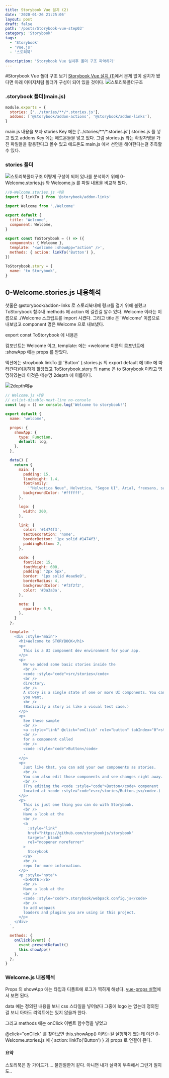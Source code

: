 ```yaml
---
title: Storybook Vue 설치 (2)
date: '2020-01-26 21:25:06'
layout: post
draft: false
path: '/posts/Storybook-vue-step03'
category: 'Storybook'
tags:
  - 'Storybook'
  - 'Vue.js'
  - '스토리북'

description: 'Storybook Vue 설치후 폴더 구조 파악하기'
---
```


#Storybook Vue 폴더 구조 보기
[Storybook Vue 설치 (1)](/posts/Storybook-vue-step02)에서 문제 없이 설치가 됐다면 아래 이미지처럼 폴더가 구성이 되어 있을 것이다.
![스토리북폴더구조](./storybook_structure_01.png)

### .storybook 폴더(main.js)

```javascript
module.exports = {
  stories: ['../stories/**/*.stories.js'],
  addons: ['@storybook/addon-actions', '@storybook/addon-links'],
}
```

main.js 내용을 보자 stories Key 에는 ['../stories/**/*.stories.js'] stories.js 를 넣고 있고 addons Key 에는 에드온들을 넣고 있다.
그럼 stories.js 라는 확장자명을 가진 파일들을 활용한다고 볼수 있고 에드온도 main.js 에서 선언을 해야한다는걸 추측할수 있다.

### stories 폴더

![스토리북폴더구조](./storybook_structure_02.png)
어떻게 구성이 되어 있나를 분석하기 위해 0-Welcome.stories.js 와 Welcome.js 를 파일 내용을 비교해 봤다.

```javascript
//0-Welcome.stories.js 내용
import { linkTo } from '@storybook/addon-links'

import Welcome from './Welcome'

export default {
  title: 'Welcome',
  component: Welcome,
}

export const ToStorybook = () => ({
  components: { Welcome },
  template: '<welcome :showApp="action" />',
  methods: { action: linkTo('Button') },
})

ToStorybook.story = {
  name: 'to Storybook',
}
```

## 0-Welcome.stories.js 내용해석

첫줄은 @storybook/addon-links 로 스토리북내에 링크를 걸기 위해 불렀고 ToStorybook 함수내 methods 에 action 에 걸린걸 알수 있다.
Welcome 이라는 이름으로 ./Welcome 스크립트를 import 시켰다.
그리고 title 은 'Welcome' 이름으로 내보냈고 component 명은 Welcome 으로 내보냈다.

export const ToStorybook 에 내용은

컴포넌트는 Welcome 이고, template: 에는 <welcome 이름의 콤포넌트에 :showApp 에는 props 를 받았다.

액션에는 stroybook linkTo 를 'Button' (.stories.js 의 export default 에 title 에 따라간다)이동하게 할당했고 ToStorybook.story 의 name 은 to Storybook 이라고 명명하였는데 이것은 메뉴명 2depth 에 이름이다.

![2depth메뉴](./storybook_2depth.png)

```javascript
// Welcome.js 내용
// eslint-disable-next-line no-console
const log = () => console.log('Welcome to storybook!')

export default {
  name: 'welcome',

  props: {
    showApp: {
      type: Function,
      default: log,
    },
  },

  data() {
    return {
      main: {
        padding: 15,
        lineHeight: 1.4,
        fontFamily:
          '"Helvetica Neue", Helvetica, "Segoe UI", Arial, freesans, sans-serif',
        backgroundColor: '#ffffff',
      },

      logo: {
        width: 200,
      },

      link: {
        color: '#1474f3',
        textDecoration: 'none',
        borderBottom: '1px solid #1474f3',
        paddingBottom: 2,
      },

      code: {
        fontSize: 15,
        fontWeight: 600,
        padding: '2px 5px',
        border: '1px solid #eae9e9',
        borderRadius: 4,
        backgroundColor: '#f3f2f2',
        color: '#3a3a3a',
      },

      note: {
        opacity: 0.5,
      },
    }
  },

  template: `
    <div :style="main">
      <h1>Welcome to STORYBOOK</h1>
      <p>
        This is a UI component dev environment for your app.
      </p>
      <p>
        We've added some basic stories inside the
        <br />
        <code :style="code">src/stories</code>
        <br />
        directory.
        <br />
        A story is a single state of one or more UI components. You can have as many stories as
        you want.
        <br />
        (Basically a story is like a visual test case.)
      </p>
      <p>
        See these sample
        <br />
        <a :style="link" @click="onClick" role="button" tabIndex="0">stories</a>
        <br />
        for a component called
        <br />
        <code :style="code">Button</code>
        .
      </p>
      <p>
        Just like that, you can add your own components as stories.
        <br />
        You can also edit those components and see changes right away.
        <br />
        (Try editing the <code :style="code">Button</code> component
        located at <code :style="code">src/stories/Button.js</code>.)
      </p>
      <p>
        This is just one thing you can do with Storybook.
        <br />
        Have a look at the
        <br />
        <a
          :style="link"
          href="https://github.com/storybookjs/storybook"
          target="_blank"
          rel="noopener noreferrer"
        >
          Storybook
        </a>
        <br />
        repo for more information.
      </p>
      <p :style="note">
        <b>NOTE:</b>
        <br />
        Have a look at the
        <br />
        <code :style="code">.storybook/webpack.config.js</code>
        <br />
        to add webpack
        loaders and plugins you are using in this project.
      </p>
    </div>
  `,

  methods: {
    onClick(event) {
      event.preventDefault()
      this.showApp()
    },
  },
}
```

### Welcome.js 내용해석

Props 의 showApp 에는 타입과 디폴트에 로그가 찍히게 해놨다. [vue-props 설명](https://kr.vuejs.org/v2/guide/components-props.html)에서 보면 된다.

data 에는 정의된 내용을 보니 css 스타일을 넣어놨다 그중에 logo 는 없는데 정의된 걸 보니 아마도 리액트에는 있지 않을까 한다.

그리고 methods 에는 onClick 이벤트 함수명을 넣었고

@click="onClick" 를 찾아보면 this.showApp() 이라는걸 실행하게 했는데 이건 0-Welcome.stories.js 에 { action: linkTo('Button') } 과 props 로 연결이 된다.

#### 요약

스토리북은 참 가이드가.... 불친절한거 같다. 아니면 내가 실력이 부족해서 그런거 일지도..

